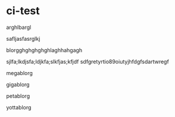 # ci-test

arghlbargl

safljasfasrglkj

blorgghghghghghlaghhahgagh

sjlfa;lkdjsfa;ldjkfa;slkfjas;kfjdf
sdfgretyrtio89oiutyjhfdgfsdartwregf

megablorg

gigablorg

petablorg

yottablorg
